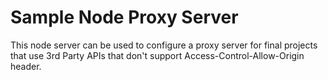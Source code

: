 # Sample Node Proxy Server

This node server can be used to configure a proxy server for
final projects that use 3rd Party APIs that don't support
Access-Control-Allow-Origin header.
